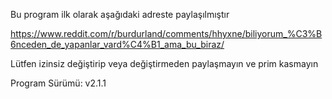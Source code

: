 Bu program ilk olarak aşağıdaki adreste paylaşılmıştır

https://www.reddit.com/r/burdurland/comments/hhyxne/biliyorum_%C3%B6nceden_de_yapanlar_vard%C4%B1_ama_bu_biraz/

Lütfen izinsiz değiştirip veya değiştirmeden paylaşmayın ve prim kasmayın

Program Sürümü: v2.1.1

